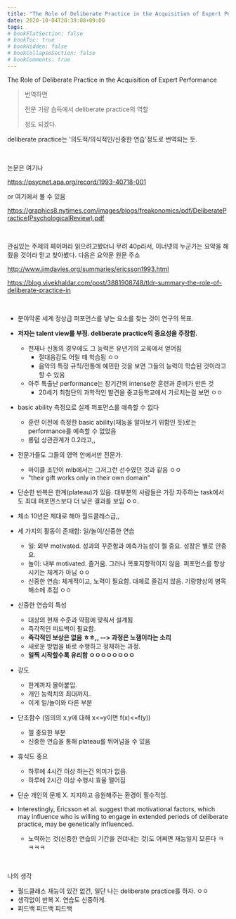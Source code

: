 ```yaml
---
title: "The Role of Deliberate Practice in the Acquisition of Expert Performance"
date: 2020-10-04T20:39:08+09:00
tags:
# bookFlatSection: false
# bookToc: true
# bookHidden: false
# bookCollapseSection: false
# bookComments: true
---
```


The Role of Deliberate Practice in the Acquisition of Expert Performance

> 번역하면 
>
> 전문 기량 습득에서 deliberate practice의 역할
>
> 정도 되겠다.

deliberate practice는 '의도적/의식적인/신중한 연습'정도로 번역되는 듯.

<br/>

논문은 여기나

https://psycnet.apa.org/record/1993-40718-001

or 여기에서 볼 수 있음

https://graphics8.nytimes.com/images/blogs/freakonomics/pdf/DeliberatePractice(PsychologicalReview).pdf

<br/>

관심있는 주제의 페이퍼라 읽으려고봤더니 무려 40p라서, 이너넷의 누군가는 요약을 해줬을 것이라 믿고 찾아봤다. 다음은 요약문 원문 주소

http://www.jimdavies.org/summaries/ericsson1993.html

https://blog.vivekhaldar.com/post/3881908748/tldr-summary-the-role-of-deliberate-practice-in

<br/>

* 분야막론 세계 정상급 퍼포먼스를 낳는 요소를 찾는 것이 연구의 목표.

* **저자는 talent view를 부정. deliberate practice의 중요성을 주장함.**
  * 천재나 신동의 경우에도 그 능력은 유년기의 교육에서 얻어짐
    * 절대음감도 어릴 때 학습됨 ㅇㅇ
    * 음악의 특정 규칙/전통에 예민한 것을 보면 그들의 능력이 학습된 것이라고 할 수 있음
  * 아주 특출난 performance는 장기간의 intense한 훈련과 준비가 만든 것
    * 20세기 최첨단의 과학적인 발견을 중고등학교에서 가르치는걸 보면 ㅇㅇ

* basic ability 측정으로 실제 퍼포먼스를 예측할 수 없다
  * 훈련 이전에 측정한 basic ability(재능을 알아보기 위함인 듯)로는 performance를 예측할 수 없었음 
  * 롱텀 상관관계가 0.2라고,,
* 전문가들도 그들의 영역 안에서만 전문가.
  * 마이클 조던이 mlb에서는 그저그런 선수였던 것과 같음 ㅇㅇ
  * "their gift works only in their own domain"
* 단순한 반복은 한계(plateau)가 있음. 대부분의 사람들은 가장 자주하는 task에서도 최대 퍼포먼스보다 더 낮은 결과를 보임 ㅇㅇ. 
* 체소 10년은 제대로 해야 월드클래스급,,
* 세 가지의 활동이 존재함: 일/놀이/신중한 연습
  * 일: 외부 motivated. 성과의 꾸준함과 예측가능성이 젤 중요. 성장은 별로 안중요.
  * 놀이: 내부 motivated. 즐거움. 그러나 목표지향적이지 않음. 퍼포먼스를 향상시키는 체계가 아님 ㅇㅇ
  * 신중한 연습: 체계적이고, 노력이 필요함. 대체로 즐겁지 않음. 기량향상의 병목 해소에 초점 ㅇㅇ
* 신중한 연습의 특성
  * 대상의 현재 수준과 약점에 맞춰서 설계됨
  * 즉각적인 피드백이 필요함.
  * **즉각적인 보상은 없음 ㅎㅎ,, --> 과정은 노잼이라는 소리** 
  * 새로운 방법을 바로 수행하고 정제하는 과정.
  * **일찍 시작할수록 유리함 ㅇㅇㅇㅇㅇㅇㅇㅇ**
* 강도
  * 한계까지 몰아붙임.
  * 개인 능력치의 최대까지..
  * 이게 일/놀이와 다른 부분
* 단조함수 (임의의 x,y에 대해 x<=y이면 f(x)<=f(y))
  * 젤 중요한 부분
  * 신중한 연습을 통해 plateau를 뛰어넘을 수 있음
* 휴식도 중요
  * 하루에 4시간 이상 하는건 의미가 없음.
  * 하루에 2시간 이상 수행시 효율 떨어짐
* 단순 개인의 문제 X. 지지하고 응원해주는 환경이 필수적임.
* Interestingly, Ericsson et al. suggest that motivational factors, which may influence who is willing to engage in extended periods of deliberate practice, may be genetically influenced.
  * 노력하는 것(신중한 연습의 기간을 견뎌내는 것)도 어쩌면 재능일지 모른다 ㅋㅋㅋㅋ

<br/>

나의 생각

* 월드클래스 재능이 있건 없건, 일단 나는 deliberate practice를 하자. ㅇㅇ 
* 생각없이 반복 X. 연습도 신중하게.
* 피드백 피드백 피드백